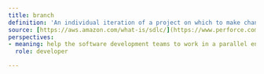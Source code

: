 ```yaml
---
title: branch
definition: 'An individual iteration of a project on which to make changes, experiment or debug one aspect of code, allowing changes or updates to be written while preserving the original, or main, iteration of a project.'
source: [https://aws.amazon.com/what-is/sdlc/](https://www.perforce.com/blog/vcs/branching-definition-what-branch#branch-01)
perspectives: 
- meaning: help the software development teams to work in a parallel environment and separate out “in-progress work” from tested and stable code to avoid conflict.
  role: developer

---
```

